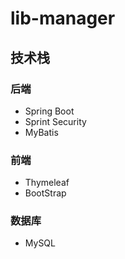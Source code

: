 # lib-manager
## 技术栈
### 后端
- Spring Boot
- Sprint Security
- MyBatis
### 前端
- Thymeleaf
- BootStrap
### 数据库
- MySQL
